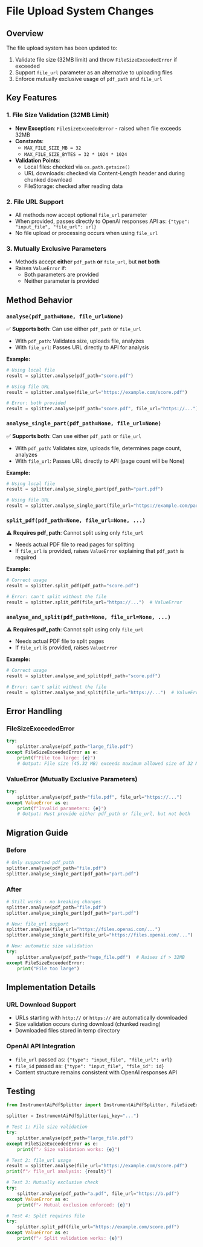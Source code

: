 # File Upload System Changes

## Overview
The file upload system has been updated to:
1. Validate file size (32MB limit) and throw `FileSizeExceededError` if exceeded
2. Support `file_url` parameter as an alternative to uploading files
3. Enforce mutually exclusive usage of `pdf_path` and `file_url`

## Key Features

### 1. File Size Validation (32MB Limit)
- **New Exception**: `FileSizeExceededError` - raised when file exceeds 32MB
- **Constants**: 
  - `MAX_FILE_SIZE_MB = 32`
  - `MAX_FILE_SIZE_BYTES = 32 * 1024 * 1024`
- **Validation Points**:
  - Local files: checked via `os.path.getsize()`
  - URL downloads: checked via Content-Length header and during chunked download
  - FileStorage: checked after reading data

### 2. File URL Support
- All methods now accept optional `file_url` parameter
- When provided, passes directly to OpenAI responses API as: `{"type": "input_file", "file_url": url}`
- No file upload or processing occurs when using `file_url`

### 3. Mutually Exclusive Parameters
- Methods accept **either** `pdf_path` **or** `file_url`, but **not both**
- Raises `ValueError` if:
  - Both parameters are provided
  - Neither parameter is provided

## Method Behavior

### `analyse(pdf_path=None, file_url=None)`
✅ **Supports both**: Can use either `pdf_path` or `file_url`
- With `pdf_path`: Validates size, uploads file, analyzes
- With `file_url`: Passes URL directly to API for analysis

**Example:**
```python
# Using local file
result = splitter.analyse(pdf_path="score.pdf")

# Using file URL
result = splitter.analyse(file_url="https://example.com/score.pdf")

# Error: both provided
result = splitter.analyse(pdf_path="score.pdf", file_url="https://...")  # ValueError
```

### `analyse_single_part(pdf_path=None, file_url=None)`
✅ **Supports both**: Can use either `pdf_path` or `file_url`
- With `pdf_path`: Validates size, uploads file, determines page count, analyzes
- With `file_url`: Passes URL directly to API (page count will be None)

**Example:**
```python
# Using local file
result = splitter.analyse_single_part(pdf_path="part.pdf")

# Using file URL  
result = splitter.analyse_single_part(file_url="https://example.com/part.pdf")
```

### `split_pdf(pdf_path=None, file_url=None, ...)`
⚠️ **Requires pdf_path**: Cannot split using only `file_url`
- Needs actual PDF file to read pages for splitting
- If `file_url` is provided, raises `ValueError` explaining that `pdf_path` is required

**Example:**
```python
# Correct usage
result = splitter.split_pdf(pdf_path="score.pdf")

# Error: can't split without the file
result = splitter.split_pdf(file_url="https://...")  # ValueError
```

### `analyse_and_split(pdf_path=None, file_url=None, ...)`
⚠️ **Requires pdf_path**: Cannot split using only `file_url`
- Needs actual PDF file to split pages
- If `file_url` is provided, raises `ValueError`

**Example:**
```python
# Correct usage
result = splitter.analyse_and_split(pdf_path="score.pdf")

# Error: can't split without the file
result = splitter.analyse_and_split(file_url="https://...")  # ValueError
```

## Error Handling

### FileSizeExceededError
```python
try:
    splitter.analyse(pdf_path="large_file.pdf")
except FileSizeExceededError as e:
    print(f"File too large: {e}")
    # Output: File size (45.32 MB) exceeds maximum allowed size of 32 MB
```

### ValueError (Mutually Exclusive Parameters)
```python
try:
    splitter.analyse(pdf_path="file.pdf", file_url="https://...")
except ValueError as e:
    print(f"Invalid parameters: {e}")
    # Output: Must provide either pdf_path or file_url, but not both
```

## Migration Guide

### Before
```python
# Only supported pdf_path
splitter.analyse(pdf_path="file.pdf")
splitter.analyse_single_part(pdf_path="part.pdf")
```

### After
```python
# Still works - no breaking changes
splitter.analyse(pdf_path="file.pdf")
splitter.analyse_single_part(pdf_path="part.pdf")

# New: file_url support
splitter.analyse(file_url="https://files.openai.com/...")
splitter.analyse_single_part(file_url="https://files.openai.com/...")

# New: automatic size validation
try:
    splitter.analyse(pdf_path="huge_file.pdf")  # Raises if > 32MB
except FileSizeExceededError:
    print("File too large")
```

## Implementation Details

### URL Download Support
- URLs starting with `http://` or `https://` are automatically downloaded
- Size validation occurs during download (chunked reading)
- Downloaded files stored in temp directory

### OpenAI API Integration
- `file_url` passed as: `{"type": "input_file", "file_url": url}`
- `file_id` passed as: `{"type": "input_file", "file_id": id}`
- Content structure remains consistent with OpenAI responses API

## Testing

```python
from InstrumentAiPdfSplitter import InstrumentAiPdfSplitter, FileSizeExceededError

splitter = InstrumentAiPdfSplitter(api_key="...")

# Test 1: File size validation
try:
    splitter.analyse(pdf_path="large_file.pdf")
except FileSizeExceededError as e:
    print(f"✓ Size validation works: {e}")

# Test 2: file_url usage
result = splitter.analyse(file_url="https://example.com/score.pdf")
print(f"✓ file_url analysis: {result}")

# Test 3: Mutually exclusive check
try:
    splitter.analyse(pdf_path="a.pdf", file_url="https://b.pdf")
except ValueError as e:
    print(f"✓ Mutual exclusion enforced: {e}")

# Test 4: Split requires file
try:
    splitter.split_pdf(file_url="https://example.com/score.pdf")
except ValueError as e:
    print(f"✓ Split validation works: {e}")
```
